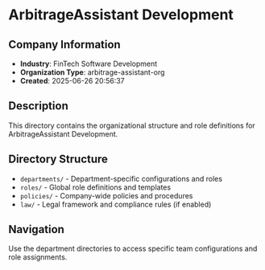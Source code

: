 # ArbitrageAssistant Development

## Company Information
- **Industry**: FinTech Software Development
- **Organization Type**: arbitrage-assistant-org
- **Created**: 2025-06-26 20:56:37

## Description
This directory contains the organizational structure and role definitions for ArbitrageAssistant Development.

## Directory Structure
- `departments/` - Department-specific configurations and roles
- `roles/` - Global role definitions and templates
- `policies/` - Company-wide policies and procedures
- `law/` - Legal framework and compliance rules (if enabled)

## Navigation
Use the department directories to access specific team configurations and role assignments.
